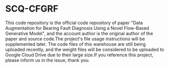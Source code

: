 # SCQ-CFGRF
This code repository is the official code repository of paper "Data Augmentation for Bearing Fault Diagnosis Using a Novel Flow-Based Generative Model", and the account author is the original author of the paper and source code.The project's file usage instructions will be supplemented later.
The code files of this warehouse are still being uploaded recently, and the weight files will be considered to be uploaded to Google Cloud Drive due to their large size.If you reference this project, please inform us in the issue, thank you.
